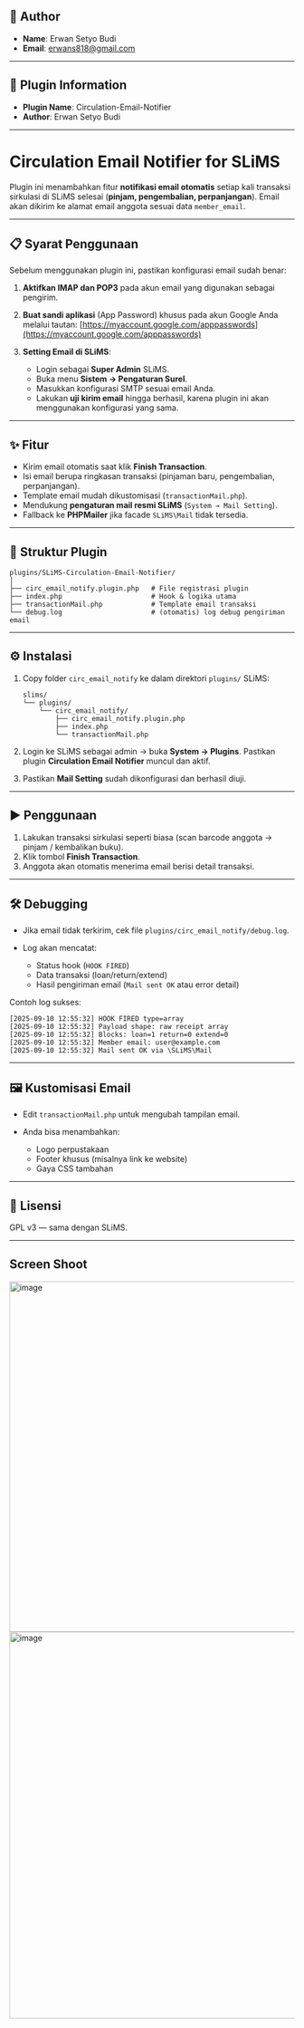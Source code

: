 ## 👤 Author

* **Name**: Erwan Setyo Budi
* **Email**: [erwans818@gmail.com](mailto:erwans818@gmail.com)

---

## 🔖 Plugin Information

* **Plugin Name**: Circulation-Email-Notifier
* **Author**: Erwan Setyo Budi
---

# Circulation Email Notifier for SLiMS

Plugin ini menambahkan fitur **notifikasi email otomatis** setiap kali transaksi sirkulasi di SLiMS selesai (**pinjam, pengembalian, perpanjangan**).
Email akan dikirim ke alamat email anggota sesuai data `member_email`.

---

## 📋 Syarat Penggunaan

Sebelum menggunakan plugin ini, pastikan konfigurasi email sudah benar:

1. **Aktifkan IMAP dan POP3** pada akun email yang digunakan sebagai pengirim.
2. **Buat sandi aplikasi** (App Password) khusus pada akun Google Anda melalui tautan: [https://myaccount.google.com/apppasswords](https://myaccount.google.com/apppasswords)
3. **Setting Email di SLiMS**:

   * Login sebagai **Super Admin** SLiMS.
   * Buka menu **Sistem → Pengaturan Surel**.
   * Masukkan konfigurasi SMTP sesuai email Anda.
   * Lakukan **uji kirim email** hingga berhasil, karena plugin ini akan menggunakan konfigurasi yang sama.

---

## ✨ Fitur

* Kirim email otomatis saat klik **Finish Transaction**.
* Isi email berupa ringkasan transaksi (pinjaman baru, pengembalian, perpanjangan).
* Template email mudah dikustomisasi (`transactionMail.php`).
* Mendukung **pengaturan mail resmi SLiMS** (`System → Mail Setting`).
* Fallback ke **PHPMailer** jika facade `SLiMS\Mail` tidak tersedia.

---

## 📂 Struktur Plugin

```
plugins/SLiMS-Circulation-Email-Notifier/
│
├── circ_email_notify.plugin.php   # File registrasi plugin
├── index.php                      # Hook & logika utama
├── transactionMail.php            # Template email transaksi
└── debug.log                      # (otomatis) log debug pengiriman email
```

---

## ⚙️ Instalasi

1. Copy folder `circ_email_notify` ke dalam direktori `plugins/` SLiMS:

   ```
   slims/
   └── plugins/
       └── circ_email_notify/
           ├── circ_email_notify.plugin.php
           ├── index.php
           └── transactionMail.php
   ```

2. Login ke SLiMS sebagai admin → buka **System → Plugins**.
   Pastikan plugin **Circulation Email Notifier** muncul dan aktif.

3. Pastikan **Mail Setting** sudah dikonfigurasi dan berhasil diuji.

---

## ▶️ Penggunaan

1. Lakukan transaksi sirkulasi seperti biasa (scan barcode anggota → pinjam / kembalikan buku).
2. Klik tombol **Finish Transaction**.
3. Anggota akan otomatis menerima email berisi detail transaksi.

---

## 🛠️ Debugging

* Jika email tidak terkirim, cek file `plugins/circ_email_notify/debug.log`.
* Log akan mencatat:

  * Status hook (`HOOK FIRED`)
  * Data transaksi (loan/return/extend)
  * Hasil pengiriman email (`Mail sent OK` atau error detail)

Contoh log sukses:

```
[2025-09-10 12:55:32] HOOK FIRED type=array
[2025-09-10 12:55:32] Payload shape: raw receipt array
[2025-09-10 12:55:32] Blocks: loan=1 return=0 extend=0
[2025-09-10 12:55:32] Member email: user@example.com
[2025-09-10 12:55:32] Mail sent OK via \SLiMS\Mail
```

---

## 🖼️ Kustomisasi Email

* Edit `transactionMail.php` untuk mengubah tampilan email.
* Anda bisa menambahkan:

  * Logo perpustakaan
  * Footer khusus (misalnya link ke website)
  * Gaya CSS tambahan

---

## 📜 Lisensi

GPL v3 — sama dengan SLiMS.

---

## Screen Shoot
<img width="1346" height="619" alt="image" src="https://github.com/user-attachments/assets/d4eb98d4-c36a-49b3-aa10-ddffa1c792cf" />
<img width="1350" height="683" alt="image" src="https://github.com/user-attachments/assets/3b821f15-3954-4515-aef1-61a58780115d" />





